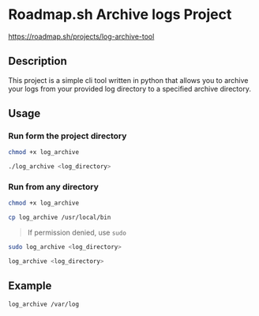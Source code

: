 # Roadmap.sh Archive logs Project

https://roadmap.sh/projects/log-archive-tool

## Description

This project is a simple cli tool written in python that allows you to archive your logs from your provided log directory to a specified archive directory. 

## Usage


### Run form the project directory

```bash
chmod +x log_archive
```

```bash
./log_archive <log_directory>
```

### Run from any directory

```bash
chmod +x log_archive
```

```bash
cp log_archive /usr/local/bin
```

> If permission denied, use `sudo`

```bash
sudo log_archive <log_directory>
```

```bash
log_archive <log_directory>
```

## Example

```bash
log_archive /var/log
```